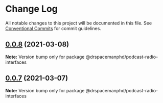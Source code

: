 # Change Log

All notable changes to this project will be documented in this file.
See [Conventional Commits](https://conventionalcommits.org) for commit guidelines.

## [0.0.8](https://github.com/drspacemanphd/podcast-radio-web/compare/@drspacemanphd/podcast-radio-interfaces@0.0.7...@drspacemanphd/podcast-radio-interfaces@0.0.8) (2021-03-08)

**Note:** Version bump only for package @drspacemanphd/podcast-radio-interfaces





## [0.0.7](https://github.com/drspacemanphd/podcast-radio-web/compare/@drspacemanphd/podcast-radio-interfaces@0.0.6...@drspacemanphd/podcast-radio-interfaces@0.0.7) (2021-03-07)

**Note:** Version bump only for package @drspacemanphd/podcast-radio-interfaces
